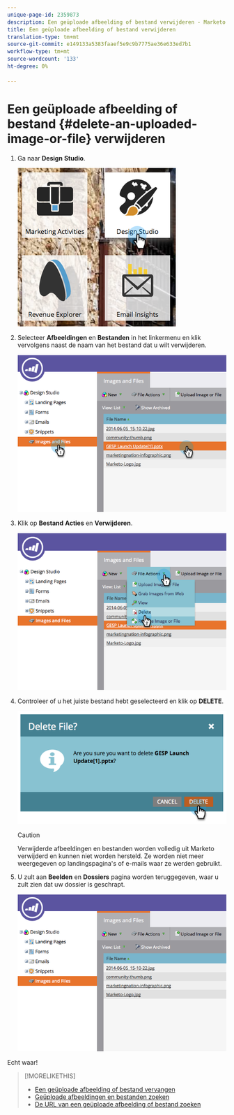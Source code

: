 ```yaml
---
unique-page-id: 2359873
description: Een geüploade afbeelding of bestand verwijderen - Marketo Docs - Productdocumentatie
title: Een geüploade afbeelding of bestand verwijderen
translation-type: tm+mt
source-git-commit: e149133a5383faaef5e9c9b7775ae36e633ed7b1
workflow-type: tm+mt
source-wordcount: '133'
ht-degree: 0%

---
```



# Een geüploade afbeelding of bestand {#delete-an-uploaded-image-or-file} verwijderen

1. Ga naar **Design** **Studio**.

   ![](assets/designstudio-5.png)

1. Selecteer **Afbeeldingen** en **Bestanden** in het linkermenu en klik vervolgens naast de naam van het bestand dat u wilt verwijderen.

   ![](assets/image2014-9-16-11-3a18-3a15.png)

1. Klik op **Bestand** **Acties** en **Verwijderen**.

   ![](assets/image2014-9-16-11-3a18-3a22.png)

1. Controleer of u het juiste bestand hebt geselecteerd en klik op **DELETE**.

   ![](assets/image2014-9-16-11-3a18-3a30.png)

   >[!CAUTION]
   >
   >Verwijderde afbeeldingen en bestanden worden volledig uit Marketo verwijderd en kunnen niet worden hersteld.  Ze worden niet meer weergegeven op landingspagina&#39;s of e-mails waar ze werden gebruikt.

1. U zult aan **Beelden** en **Dossiers** pagina worden teruggegeven, waar u zult zien dat uw dossier is geschrapt.

   ![](assets/image2014-9-16-11-3a19-3a0.png)

Echt waar!

>[!MORELIKETHIS]
>
>* [Een geüploade afbeelding of bestand vervangen](replace-an-uploaded-image-or-file.md)
>* [Geüploade afbeeldingen en bestanden zoeken](search-uploaded-images-and-files.md)
>* [De URL van een geüploade afbeelding of bestand zoeken](find-the-url-of-an-uploaded-image-or-file.md)

>



